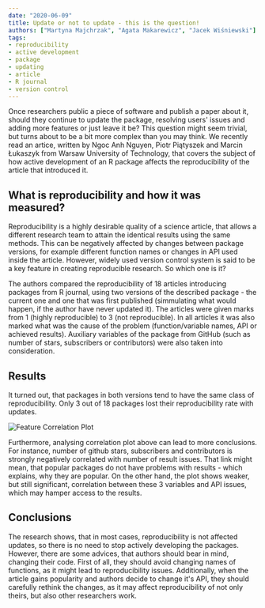 ```yaml
---
date: "2020-06-09"
title: Update or not to update - this is the question!
authors: ["Martyna Majchrzak", "Agata Makarewicz", "Jacek Wiśniewski"]
tags:
- reproducibility
- active development
- package
- updating
- article
- R journal
- version control
---
```


Once researchers public a piece of software and publish a paper about it, should they continue to update the package, resolving users' issues and adding more features or just leave it be? This question might seem trivial, but turns about to be a bit more complex than you may think.
We recently read an artice, written by Ngoc Anh Nguyen, Piotr Piątyszek and Marcin Łukaszyk from Warsaw University of Technology, that covers the subject of how active development of an R package affects the reproducibility of the article that introduced it.


## What is reproducibility and how it was measured?


Reproducibility is a highly desirable quality of a science article, that allows a different research team to attain the identical results using the same methods. This can be negatively affected by changes between package versions, for example different function names or changes in API used inside the article. However, widely used version control system is said to be a key feature in creating reproducible research. So which one is it?

The authors compared the reproducibility of 18 articles introducing packages from R journal, using two versions of the described package - the current one and one that was first published (simmulating what would happen, if the author have never updated it). The articles were given marks from 1 (highly reproducible) to 3 (not reproducible). In all articles it was also marked what was the cause of the problem (function/variable names, API or achieved results). Auxiliary variables of the package from GitHub (such as number of stars, subscribers or contributors) were also taken into consideration.

## Results

It turned out, that packages in both versions tend to have the same class of reproducibility. Only 3 out of 18 packages lost their reproducibility rate with updates.

![Feature Correlation Plot](/2020L-WB-Blog/2020-06-09-to-update-or-not-to-update/corPlot.png)

Furthermore, analysing correlation plot above can lead to more conclusions. For instance, number of github stars, subscribers and contributors is strongly negatively correlated with number of result issues. That link might mean, that popular packages do not have problems with results - which explains, why they are popular. On the other hand, the plot shows weaker, but still significant, correlation between these 3 variables and API issues, which may hamper access to the results.

## Conclusions

The research shows, that in most cases, reproducibility is not affected updates, so there is no need to stop actively developing the packages. However, there are some advices, that authors should bear in mind, changing their code. First of all, they should avoid changing names of functions, as it might lead to reproducibility issues. Additionally, when the article gains popularity and authors decide to change it's API, they should carefully rethink the changes, as it may affect reproducibility of not only theirs, but also other researchers work.


